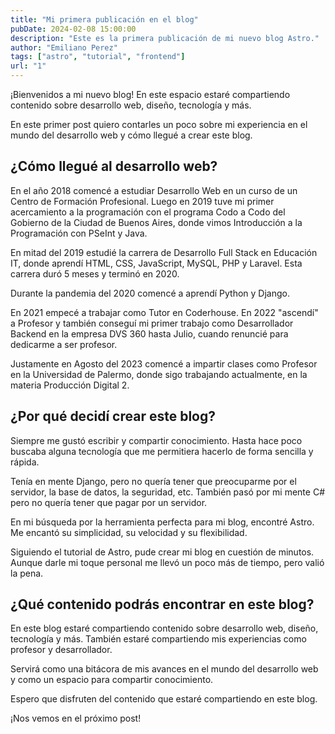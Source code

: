 ```yaml
---
title: "Mi primera publicación en el blog"
pubDate: 2024-02-08 15:00:00
description: "Este es la primera publicación de mi nuevo blog Astro."
author: "Emiliano Perez"
tags: ["astro", "tutorial", "frontend"]
url: "1"
---
```


¡Bienvenidos a mi nuevo blog! En este espacio estaré compartiendo contenido sobre desarrollo web, diseño, tecnología y más.

En este primer post quiero contarles un poco sobre mi experiencia en el mundo del desarrollo web y cómo llegué a crear este blog.

## ¿Cómo llegué al desarrollo web?

En el año 2018 comencé a estudiar Desarrollo Web en un curso de un Centro de Formación Profesional. Luego en 2019 tuve mi primer acercamiento a la programación con el programa Codo a Codo del Gobierno de la Ciudad de Buenos Aires, donde vimos Introducción a la Programación con PSeInt y Java.

En mitad del 2019 estudié la carrera de Desarrollo Full Stack en Educación IT, donde aprendí HTML, CSS, JavaScript, MySQL, PHP y Laravel. Esta carrera duró 5 meses y terminó en 2020.

Durante la pandemia del 2020 comencé a aprendí Python y Django.

En 2021 empecé a trabajar como Tutor en Coderhouse. En 2022 "ascendí" a Profesor y también conseguí mi primer trabajo como Desarrollador Backend en la empresa DVS 360 hasta Julio, cuando renuncié para dedicarme a ser profesor.

Justamente en Agosto del 2023 comencé a impartir clases como Profesor en la Universidad de Palermo, donde sigo trabajando actualmente, en la materia Producción Digital 2.

## ¿Por qué decidí crear este blog?

Siempre me gustó escribir y compartir conocimiento. Hasta hace poco buscaba alguna tecnología que me permitiera hacerlo de forma sencilla y rápida.

Tenía en mente Django, pero no quería tener que preocuparme por el servidor, la base de datos, la seguridad, etc. También pasó por mi mente C# pero no quería tener que pagar por un servidor.

En mi búsqueda por la herramienta perfecta para mi blog, encontré Astro. Me encantó su simplicidad, su velocidad y su flexibilidad.

Siguiendo el tutorial de Astro, pude crear mi blog en cuestión de minutos. Aunque darle mi toque personal me llevó un poco más de tiempo, pero valió la pena.

## ¿Qué contenido podrás encontrar en este blog?

En este blog estaré compartiendo contenido sobre desarrollo web, diseño, tecnología y más. También estaré compartiendo mis experiencias como profesor y desarrollador.

Servirá como una bitácora de mis avances en el mundo del desarrollo web y como un espacio para compartir conocimiento.

Espero que disfruten del contenido que estaré compartiendo en este blog.

¡Nos vemos en el próximo post!

